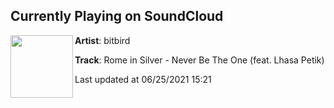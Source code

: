 ## Currently Playing on SoundCloud

[<img align="left" width="100" src="https://i1.sndcdn.com/artworks-zb6pcIyLx2zcGiAa-xXGCmg-t500x500.jpg">](https://soundcloud.com/bitbird/rome-in-silver-never-be-the-one-feat-lhasa-petik)

**Artist**: bitbird 

**Track**: Rome in Silver - Never Be The One (feat. Lhasa Petik)

Last updated at 06/25/2021 15:21
